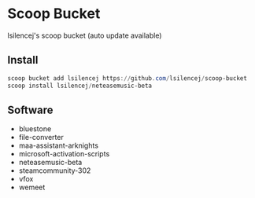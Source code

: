 # Scoop Bucket

lsilencej's scoop bucket (auto update available)

## Install

```powershell
scoop bucket add lsilencej https://github.com/lsilencej/scoop-bucket
scoop install lsilencej/neteasemusic-beta
```

## Software

-   bluestone
-   file-converter
-   maa-assistant-arknights
-   microsoft-activation-scripts
-   neteasemusic-beta
-   steamcommunity-302
-   vfox
-   wemeet
